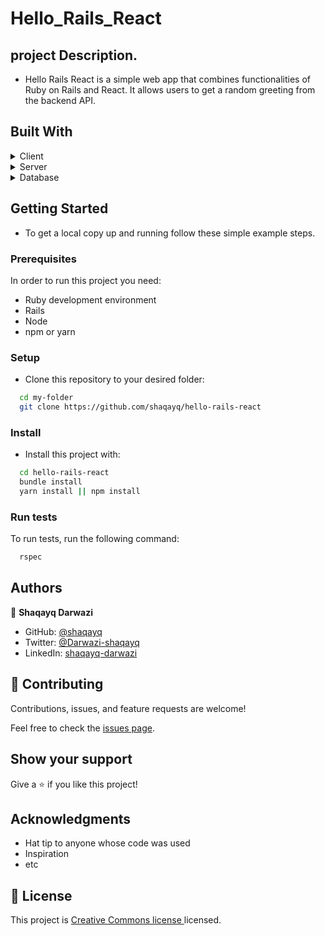 

# Hello_Rails_React

## project Description.
- Hello Rails React is a simple web app that combines functionalities of Ruby on Rails and React. It allows users to get a random greeting from the backend API.



## Built With

<details>
  <summary>Client</summary>
  <ul>
    <li><a href="https://reactjs.org/">React.js</a></li>
    <li><a href="https://redux-toolkit.js.org/">Redux Toolkit</a></li>
  </ul>
</details>

<details>
  <summary>Server</summary>
  <ul>
    <li><a href="https://rubyonrails.org/">Ruby on Rails</a></li>
  </ul>
</details>

<details>
<summary>Database</summary>
  <ul>
    <li><a href="https://www.postgresql.org/">PostgreSQL</a></li>
  </ul>
</details>


## Getting Started

- To get a local copy up and running follow these simple example steps.

### Prerequisites
In order to run this project you need:

- Ruby development environment
- Rails
- Node
- npm or yarn

### Setup

- Clone this repository to your desired folder:

```sh
  cd my-folder
  git clone https://github.com/shaqayq/hello-rails-react
```

### Install


- Install this project with:

```sh
  cd hello-rails-react
  bundle install
  yarn install || npm install
```

### Run tests

To run tests, run the following command:

```sh
  rspec
```

## Authors

👤 **Shaqayq Darwazi**

- GitHub: [@shaqayq](https://github.com/shaqayq)
- Twitter: [@Darwazi-shaqayq](https://twitter.com/darwazi-shaqayq)
- LinkedIn: [shaqayq-darwazi](https://linkedin.com/in/shaqayq-darwazi)


## 🤝 Contributing

Contributions, issues, and feature requests are welcome!

Feel free to check the [issues page](https://github.com/shaqayq/hello-rails-react/issues).

## Show your support

Give a ⭐️ if you like this project!

## Acknowledgments

- Hat tip to anyone whose code was used
- Inspiration
- etc

## 📝 License

This project is [ Creative Commons license ](https://creativecommons.org/licenses/by-nc/4.0/) licensed.
